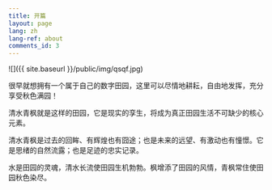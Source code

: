 ```yaml
---
title: 开篇
layout: page
lang: zh
lang-ref: about
comments_id: 3
---
```


![]({{ site.baseurl }}/public/img/qsqf.jpg)

很早就想拥有一个属于自己的数字田园，这里可以尽情地耕耘，自由地发挥，充分享受秋色满园！

清水青枫就是这样的田园，它是现实的孪生，将成为真正田园生活不可缺少的核心元素。

清水青枫是过去的回眸、有辉煌也有囧途；也是未来的远望、有激动也有憧憬。它是思绪的自然流露；也是足迹的忠实记录。

水是田园的灵魂，清水长流使田园生机勃勃。枫增添了田园的风情，青枫常住使田园秋色染尽。



